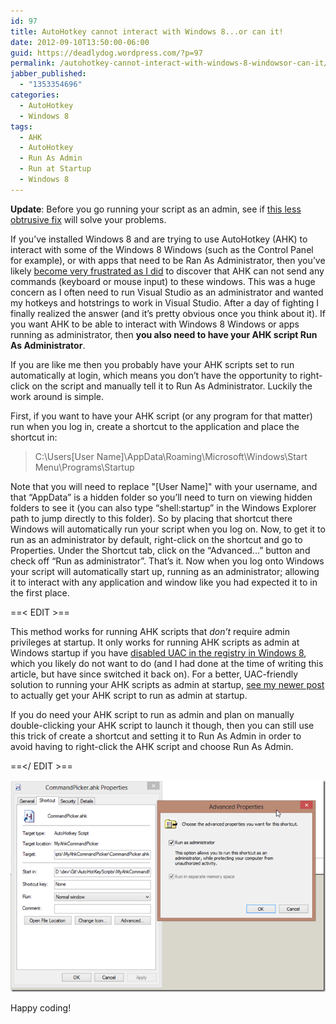 ```yaml
---
id: 97
title: AutoHotkey cannot interact with Windows 8...or can it!
date: 2012-09-10T13:50:00-06:00
guid: https://deadlydog.wordpress.com/?p=97
permalink: /autohotkey-cannot-interact-with-windows-8-windowsor-can-it/
jabber_published:
  - "1353354696"
categories:
  - AutoHotkey
  - Windows 8
tags:
  - AHK
  - AutoHotkey
  - Run As Admin
  - Run at Startup
  - Windows 8
---
```


__Update__: Before you go running your script as an admin, see if [this less obtrusive fix](http://dans-blog.azurewebsites.net/get-autohotkey-to-interact-with-admin-windows-without-running-ahk-script-as-admin/) will solve your problems.

If you’ve installed Windows 8 and are trying to use AutoHotkey (AHK) to interact with some of the Windows 8 Windows (such as the Control Panel for example), or with apps that need to be Ran As Administrator, then you’ve likely [become very frustrated as I did](http://www.autohotkey.com/community/viewtopic.php?f=1&t=92147) to discover that AHK can not send any commands (keyboard or mouse input) to these windows. This was a huge concern as I often need to run Visual Studio as an administrator and wanted my hotkeys and hotstrings to work in Visual Studio. After a day of fighting I finally realized the answer (and it’s pretty obvious once you think about it). If you want AHK to be able to interact with Windows 8 Windows or apps running as administrator, then __you also need to have your AHK script Run As Administrator__.

If you are like me then you probably have your AHK scripts set to run automatically at login, which means you don’t have the opportunity to right-click on the script and manually tell it to Run As Administrator. Luckily the work around is simple.

First, if you want to have your AHK script (or any program for that matter) run when you log in, create a shortcut to the application and place the shortcut in:

> C:\Users\[User Name]\AppData\Roaming\Microsoft\Windows\Start Menu\Programs\Startup

Note that you will need to replace "[User Name]" with your username, and that “AppData” is a hidden folder so you’ll need to turn on viewing hidden folders to see it (you can also type “shell:startup” in the Windows Explorer path to jump directly to this folder). So by placing that shortcut there Windows will automatically run your script when you log on. Now, to get it to run as an administrator by default, right-click on the shortcut and go to Properties. Under the Shortcut tab, click on the “Advanced...” button and check off “Run as administrator”. That’s it. Now when you log onto Windows your script will automatically start up, running as an administrator; allowing it to interact with any application and window like you had expected it to in the first place.

==< EDIT >==

This method works for running AHK scripts that _don’t_ require admin privileges at startup. It only works for running AHK scripts as admin at Windows startup if you have [disabled UAC in the registry in Windows 8](http://www.eightforums.com/system-security/2434-disable-uac-completely.html), which you likely do not want to do (and I had done at the time of writing this article, but have since switched it back on). For a better, UAC-friendly solution to running your AHK scripts as admin at startup, [see my newer post](http://dans-blog.azurewebsites.net/get-autohotkey-script-to-run-as-admin-at-startup/) to actually get your AHK script to run as admin at startup.

If you do need your AHK script to run as admin and plan on manually double-clicking your AHK script to launch it though, then you can still use this trick of create a shortcut and setting it to Run As Admin in order to avoid having to right-click the AHK script and choose Run As Admin.

==</ EDIT >==

![Shortcut file advanced properties](/assets/Posts/2012/11/image_thumb.png)

Happy coding!
